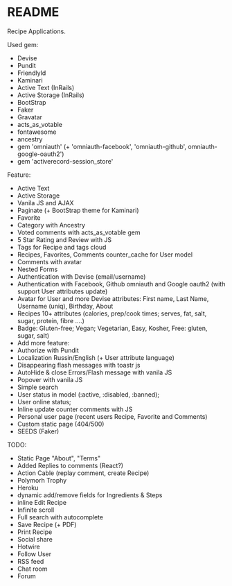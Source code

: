 # README

Recipe Applications.

Used gem:
* Devise
* Pundit
* FriendlyId
* Kaminari
* Active Text (InRails)
* Active Storage (InRails)
* BootStrap
* Faker
* Gravatar
* acts_as_votable
* fontawesome
* ancestry
* gem 'omniauth' (+ 'omniauth-facebook', 'omniauth-github', omniauth-google-oauth2')
* gem 'activerecord-session_store'


Feature:
* Active Text
* Active Storage
* Vanila JS and AJAX
* Paginate (+ BootStrap theme for Kaminari)
* Favorite
* Category with Ancestry
* Voted comments with acts_as_votable gem
* 5 Star Rating and Review with JS
* Tags for Recipe and tags cloud
* Recipes, Favorites, Comments counter_cache for User model
* Comments with avatar
* Nested Forms
* Authentication with Devise (email/username)
* Authentication with Facebook, Github omniauth and Google oauth2 (with support User attributes update)
* Avatar for User and more Devise attributes: First name, Last Name, Username (uniq), Birthday, About 
* Recipes 10+ attributes (calories, prep/cook times; serves, fat, salt, sugar, protein, fibre ....)
* Badge: Gluten-free; Vegan; Vegetarian, Easy, Kosher, Free: gluten, sugar, salt)
* Add more feature: 
* Authorize with Pundit
* Localization Russin/English (+ User attribute language)
* Disappearing flash messages with toastr js
* AutoHide & close Errors/Flash message with vanila JS
* Popover with vanila JS
* Simple search
* User status in model (:active, :disabled, :banned);
* User online status;
* Inline update counter comments with JS
* Personal user page (recent users Recipe, Favorite and Comments)
* Custom static page (404/500)
* SEEDS (Faker)

TODO:

* Static Page "About", "Terms"
* Added Replies to comments (React?)
* Action Cable (replay comment, create Recipe)
* Polymorh Trophy
* Heroku
* dynamic add/remove fields for Ingredients & Steps
* inline Edit Recipe
* Infinite scroll
* Full search with autocomplete
* Save Recipe (+ PDF)
* Print Recipe
* Social share
* Hotwire
* Follow User
* RSS feed
* Chat room
* Forum
